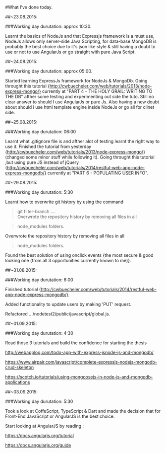 #What I've done today.

##~23.08.2015:

###Working day durutation: approx 10:30.

Learnt the basics of NodeJs and that Expressjs framework is a must use, NodeJs allows only server-side Java Scripting, for data-base MongoDB is probably the best choice due to it's json like style & still having a doubt to use or not to use AngularJs or go straight with pure Java Script.

##~24.08.2015:

###Working day durutation: approx 05:00.

Started learning ExpressJs framework for NodeJs & MongoDb. Going throught this tutorial {http://cwbuecheler.com/web/tutorials/2013/node-express-mongo/} currently at "PART 4 – THE HOLY GRAIL: WRITING TO THE DB" afther some testing and experimenting out side the tuto. Still no clear answer to should I use AngularJs or pure Js. Also having a new doubt about should i use html template engine inside NodeJs or go all for clinet side.

##~25.08.2015:

###Working day durutation: 06:00

Learnt what .gitignore file is and afther alot of testing learnt the right way to use it. 
Finished the tutorial from yesterday {http://cwbuecheler.com/web/tutorials/2013/node-express-mongo/} (changed some minor stuff while following it).
Going throught this tutorial ,but using pure JS instead of jQuery {http://cwbuecheler.com/web/tutorials/2014/restful-web-app-node-express-mongodb/} currently at "PART 6 - POPULATING USER INFO".

##~29.08.2015:

###Working day durutation: 5:30

Learnt how to overwrite git history by using the command 

> git filter-branch ....    
Overwrote the repository history by removing all files in all

> node_modules folders.

Overwrote the repository history by removing all files in all
> node_modules folders.

Found the best solution of using onclick events {the most secure & good looking one (from all 3 opportunities currently known to me)}.

##~31.08.2015:

###Working day durutation: 6:00

Finished tutorial {http://cwbuecheler.com/web/tutorials/2014/restful-web-app-node-express-mongodb/}.

Added functionality to update users by making 'PUT' request.

Refactored .../nodetest2/public/javascript/global.js.

##~01.09.2015:

###Working day durutation: 4:30

Read those 3 tutorials and build the confidence for starting the thesis

http://webapplog.com/todo-app-with-express-jsnode-js-and-mongodb/

https://www.airpair.com/javascript/complete-expressjs-nodejs-mongodb-crud-skeleton

https://scotch.io/tutorials/using-mongoosejs-in-node-js-and-mongodb-applications

##~03.09.2015:

###Working day durutation: 5:30

Took a look at CoffeScript, TypeScript & Dart and made the decision that for Front-End JavaScript or AngularJS is the best choice.

Start looking at AngularJS by reading :

https://docs.angularjs.org/tutorial

https://docs.angularjs.org/guide
